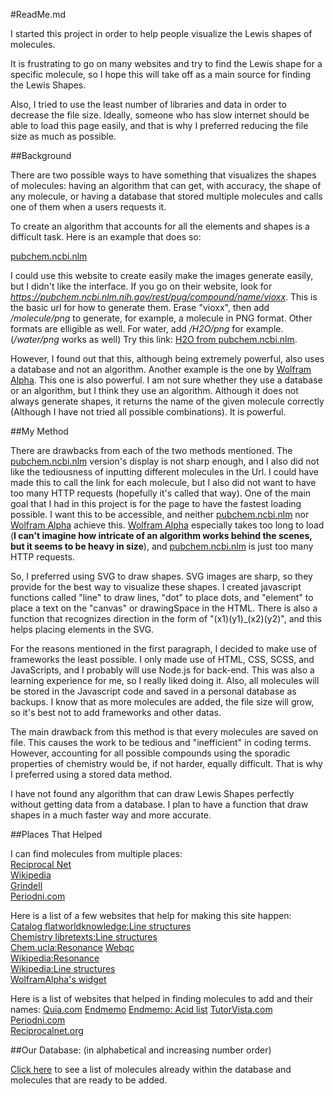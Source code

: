 #ReadMe.md

I started this project in order to help people visualize the Lewis shapes of molecules. 

It is frustrating to go on many websites and try to find the Lewis shape for a specific molecule, so I hope this will take off as a main source for finding the Lewis Shapes.

Also, I tried to use the least number of libraries and data in order to decrease the file size. Ideally, someone who has slow internet should be able to load this page easily, and that is why I preferred reducing the file size as much as possible.

##Background

There are two possible ways to have something that visualizes the shapes of molecules: having an algorithm that can get, with accuracy, the shape of any molecule, or having a database that stored multiple molecules and calls one of them when a users requests it.

To create an algorithm that accounts for all the elements and shapes is a difficult task. Here is an example that does so: 

[pubchem.ncbi.nlm](https://pubchem.ncbi.nlm.nih.gov/pug_rest/PUG_REST_Tutorial.html#_Toc458584410)

I could use this website to create easily make the images generate easily, but I didn't like the interface. If you go on their website, look for *https://pubchem.ncbi.nlm.nih.gov/rest/pug/compound/name/vioxx*. This is the basic url for how to generate them. Erase "vioxx", then add */molecule/png* to generate, for example, a molecule in PNG format. Other formats are elligible as well. For water, add */H2O/png* for example. (*/water/png* works as well) Try this link: [H2O from pubchem.ncbi.nlm](https://pubchem.ncbi.nlm.nih.gov/rest/pug/compound/name/H2O/png).

However, I found out that this, although being extremely powerful, also uses a database and not an algorithm. Another example is the one by [Wolfram Alpha](http://www.wolframalpha.com/widgets/view.jsp?id=689aa5a01c216d8b16ed0250cebdc702). This one is also powerful. I am not sure whether they use a database or an algorithm, but I think they use an algorithm. Although it does not always generate shapes, it returns the name of the given molecule correctly (Although I have not tried all possible combinations). It is powerful.

##My Method

There are drawbacks from each of the two methods mentioned. The [pubchem.ncbi.nlm](https://pubchem.ncbi.nlm.nih.gov/pug_rest/PUG_REST_Tutorial.html#_Toc458584410) version's display is not sharp enough, and I also did not like the tediousness of inputting different molecules in the Url. I could have made this to call the link for each molecule, but I also did not want to have too many HTTP requests (hopefully it's called that way). One of the main goal that I had in this project is for the page to have the fastest loading possible. I want this to be accessible, and neither [pubchem.ncbi.nlm](https://pubchem.ncbi.nlm.nih.gov/pug_rest/PUG_REST_Tutorial.html#_Toc458584410) nor [Wolfram Alpha](http://www.wolframalpha.com/widgets/view.jsp?id=689aa5a01c216d8b16ed0250cebdc702) achieve this. [Wolfram Alpha](http://www.wolframalpha.com/widgets/view.jsp?id=689aa5a01c216d8b16ed0250cebdc702) especially takes too long to load (**I can't imagine how intricate of an algorithm works behind the scenes, but it seems to be heavy in size**), and [pubchem.ncbi.nlm](https://pubchem.ncbi.nlm.nih.gov/pug_rest/PUG_REST_Tutorial.html#_Toc458584410) is just too many HTTP requests.

So, I preferred using SVG to draw shapes. SVG images are sharp, so they provide for the best way to visualize these shapes. I created javascript functions called "line" to draw lines, "dot" to place dots, and "element" to place a text on the "canvas" or drawingSpace in the HTML. There is also a function that recognizes direction in the form of "(x1)(y1)_(x2)(y2)", and this helps placing elements in the SVG. 

For the reasons mentioned in the first paragraph, I decided to make use of frameworks the least possible. I only made use of HTML, CSS, SCSS, and JavaScripts, and I probably will use Node.js for back-end. This was also a learning experience for me, so I really liked doing it. Also, all  molecules will be stored in the Javascript code and saved in a personal database as backups. I know that as more molecules are added, the file size will grow, so it's best not to add frameworks and other datas. 

The main drawback from this method is that every molecules are saved on file. This causes the work to be tedious and "inefficient" in coding terms. However, accounting for all possible compounds using the sporadic properties of chemistry would be, if not harder, equally difficult. That is why I preferred using a stored data method.

I have not found any algorithm that can draw Lewis Shapes perfectly without getting data from a database. I plan to have a function that draw shapes in a much faster way and more accurate.

##Places That Helped

I can find molecules from multiple places:  
[Reciprocal Net](http://www.reciprocalnet.org/edumodules/commonmolecules/list.html)  
[Wikipedia](https://en.wikipedia.org/wiki/List_of_interstellar_and_circumstellar_molecules)  
[Grindell](http://web.grinnell.edu/courses/chm/visualization/)  
[Periodni.com](http://www.periodni.com/solcalc-chemical_compounds.html)  

Here is a list of a few websites that help for making this site happen:
[Catalog flatworldknowledge:Line structures](http://catalog.flatworldknowledge.com/bookhub/reader/2547?e=gob-ch12_s04)  
[Chemistry libretexts:Line structures](http://chem.libretexts.org/Core/Organic_Chemistry/Fundamentals/Structure_of_Organic_Molecules)  
[Chem.ucla:Resonance](http://www.chem.ucla.edu/~harding/tutorials/resonance/draw_res_str.html)
[Webqc](http://www.webqc.org/molecular-weight-of-BrF2.html)  
[Wikipedia:Resonance](https://en.wikipedia.org/wiki/Resonance_(chemistry))  
[Wikipedia:Line structures](https://en.wikipedia.org/wiki/Skeletal_formula)  
[WolframAlpha's widget](http://www.wolframalpha.com/widgets/view.jsp?id=689aa5a01c216d8b16ed0250cebdc702)

Here is a list of websites that helped in finding molecules to add and their names:
[Quia.com](https://www.quia.com/jg/125193list.html)
[Endmemo](http://www.endmemo.com/chem/chemsearch.php)
[Endmemo: Acid list](http://www.endmemo.com/chem/acidslist.php)
[TutorVista.com](http://www.tutorvista.com/chemistry/list-of-molecular-formulas)  
[Periodni.com](http://www.periodni.com/solcalc-chemical_compounds.html)  
[Reciprocalnet.org](http://www.reciprocalnet.org/edumodules/commonmolecules/list.html)  

##Our Database: (in alphabetical and increasing number order)

[Click here](https://robertvunabandi.github.io/shape-lewis/displayData.html) to see a list of molecules already within the database and molecules that are ready to be added.


